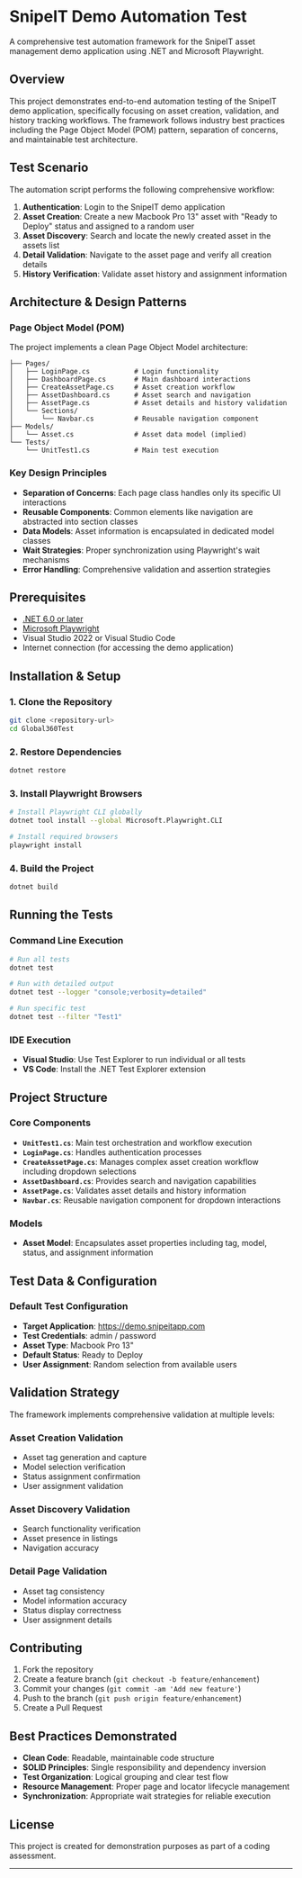 # SnipeIT Demo Automation Test

A comprehensive test automation framework for the SnipeIT asset management demo application using .NET and Microsoft Playwright.

## Overview

This project demonstrates end-to-end automation testing of the SnipeIT demo application, specifically focusing on asset creation, validation, and history tracking workflows. The framework follows industry best practices including the Page Object Model (POM) pattern, separation of concerns, and maintainable test architecture.

## Test Scenario

The automation script performs the following comprehensive workflow:

1. **Authentication**: Login to the SnipeIT demo application
2. **Asset Creation**: Create a new Macbook Pro 13" asset with "Ready to Deploy" status and assigned to a random user
3. **Asset Discovery**: Search and locate the newly created asset in the assets list
4. **Detail Validation**: Navigate to the asset page and verify all creation details
5. **History Verification**: Validate asset history and assignment information

## Architecture & Design Patterns

### Page Object Model (POM)
The project implements a clean Page Object Model architecture:

```
├── Pages/
│   ├── LoginPage.cs           # Login functionality
│   ├── DashboardPage.cs       # Main dashboard interactions
│   ├── CreateAssetPage.cs     # Asset creation workflow
│   ├── AssetDashboard.cs      # Asset search and navigation
│   ├── AssetPage.cs           # Asset details and history validation
│   └── Sections/
│       └── Navbar.cs          # Reusable navigation component
├── Models/
│   └── Asset.cs               # Asset data model (implied)
└── Tests/
    └── UnitTest1.cs           # Main test execution
```

### Key Design Principles

- **Separation of Concerns**: Each page class handles only its specific UI interactions
- **Reusable Components**: Common elements like navigation are abstracted into section classes
- **Data Models**: Asset information is encapsulated in dedicated model classes
- **Wait Strategies**: Proper synchronization using Playwright's wait mechanisms
- **Error Handling**: Comprehensive validation and assertion strategies


## Prerequisites

- [.NET 6.0 or later](https://dotnet.microsoft.com/download)
- [Microsoft Playwright](https://playwright.dev/dotnet/)
- Visual Studio 2022 or Visual Studio Code
- Internet connection (for accessing the demo application)

## Installation & Setup

### 1. Clone the Repository
```bash
git clone <repository-url>
cd Global360Test
```

### 2. Restore Dependencies
```bash
dotnet restore
```

### 3. Install Playwright Browsers
```bash
# Install Playwright CLI globally
dotnet tool install --global Microsoft.Playwright.CLI

# Install required browsers
playwright install
```

### 4. Build the Project
```bash
dotnet build
```

## Running the Tests

### Command Line Execution
```bash
# Run all tests
dotnet test

# Run with detailed output
dotnet test --logger "console;verbosity=detailed"

# Run specific test
dotnet test --filter "Test1"
```

### IDE Execution
- **Visual Studio**: Use Test Explorer to run individual or all tests
- **VS Code**: Install the .NET Test Explorer extension

## Project Structure

### Core Components

- **`UnitTest1.cs`**: Main test orchestration and workflow execution
- **`LoginPage.cs`**: Handles authentication processes
- **`CreateAssetPage.cs`**: Manages complex asset creation workflow including dropdown selections
- **`AssetDashboard.cs`**: Provides search and navigation capabilities
- **`AssetPage.cs`**: Validates asset details and history information
- **`Navbar.cs`**: Reusable navigation component for dropdown interactions

### Models
- **Asset Model**: Encapsulates asset properties including tag, model, status, and assignment information

## Test Data & Configuration

### Default Test Configuration
- **Target Application**: https://demo.snipeitapp.com
- **Test Credentials**: admin / password
- **Asset Type**: Macbook Pro 13"
- **Default Status**: Ready to Deploy
- **User Assignment**: Random selection from available users

## Validation Strategy

The framework implements comprehensive validation at multiple levels:

### Asset Creation Validation
- Asset tag generation and capture
- Model selection verification
- Status assignment confirmation
- User assignment validation

### Asset Discovery Validation
- Search functionality verification
- Asset presence in listings
- Navigation accuracy

### Detail Page Validation
- Asset tag consistency
- Model information accuracy
- Status display correctness
- User assignment details


## Contributing

1. Fork the repository
2. Create a feature branch (`git checkout -b feature/enhancement`)
3. Commit your changes (`git commit -am 'Add new feature'`)
4. Push to the branch (`git push origin feature/enhancement`)
5. Create a Pull Request

## Best Practices Demonstrated

- **Clean Code**: Readable, maintainable code structure
- **SOLID Principles**: Single responsibility and dependency inversion
- **Test Organization**: Logical grouping and clear test flow
- **Resource Management**: Proper page and locator lifecycle management
- **Synchronization**: Appropriate wait strategies for reliable execution


## License

This project is created for demonstration purposes as part of a coding assessment.

---
